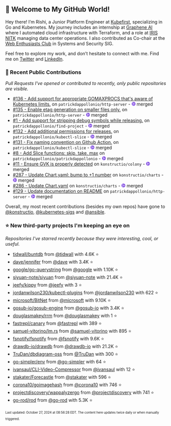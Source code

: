 <!-- DO NOT EDIT THIS FILE DIRECTLY! This file was automatically generated from the tool in this repo. -->

## 🌟 Welcome to My GitHub World!

Hey there! I’m Rishi, a Junior Platform Engineer at [Kubefirst](https://kubefirst.io/), specializing in Go and Kubernetes. My journey includes an internship at [Graphene AI](https://grapheneai.com/) where I automated cloud infrastructure with Terraform, and a role at [IRIS NITK](https://iris.nitk.ac.in/hrms/) managing data center operations. I also contributed as Co-chair at the [Web Enthusiasts Club](https://webclub.nitk.ac.in/) in Systems and Security SIG.

Feel free to explore my work, and don’t hesitate to connect with me. Find me on [Twitter](https://x.com/RishixMonk) and [LinkedIn](https://www.linkedin.com/in/mrrishi373/).
### 🚀 Recent Public Contributions

*Pull Requests I've opened or contributed to recently, only public repositories are visible.*


* [#136 - Add support for appropriate GOMAXPROCS that's aware of Kubernetes limits.](https://github.com/patrickdappollonio/http-server/pull/136) on `patrickdappollonio/http-server` - <img src="images/github-merged.png" width="12px" height="12px"> merged
* [#135 - Enable etag generation on smaller files only.](https://github.com/patrickdappollonio/http-server/pull/135) on `patrickdappollonio/http-server` - <img src="images/github-merged.png" width="12px" height="12px"> merged
* [#1 - Add support for stripping debug symbols while releasing.](https://github.com/patrickdappollonio/find-project/pull/1) on `patrickdappollonio/find-project` - <img src="images/github-merged.png" width="12px" height="12px"> merged
* [#132 - Add additional permissions for releases.](https://github.com/patrickdappollonio/kubectl-slice/pull/132) on `patrickdappollonio/kubectl-slice` - <img src="images/github-merged.png" width="12px" height="12px"> merged
* [#131 - Fix naming convention on Github Action.](https://github.com/patrickdappollonio/kubectl-slice/pull/131) on `patrickdappollonio/kubectl-slice` - <img src="images/github-merged.png" width="12px" height="12px"> merged
* [#8 - Add Slice functions: skip, take, max](https://github.com/patrickdappollonio/patrickdappollonio/pull/8) on `patrickdappollonio/patrickdappollonio` - <img src="images/github-merged.png" width="12px" height="12px"> merged
* [#11 - Ensure GVK is properly detected](https://github.com/konstructio/colony/pull/11) on `konstructio/colony` - <img src="images/github-merged.png" width="12px" height="12px"> merged
* [#287 - Update Chart.yaml: bump to +1 number](https://github.com/konstructio/charts/pull/287) on `konstructio/charts` - <img src="images/github-merged.png" width="12px" height="12px"> merged
* [#286 - Update Chart.yaml](https://github.com/konstructio/charts/pull/286) on `konstructio/charts` - <img src="images/github-merged.png" width="12px" height="12px"> merged
* [#129 - Update documentation on README](https://github.com/patrickdappollonio/http-server/pull/129) on `patrickdappollonio/http-server` - <img src="images/github-merged.png" width="12px" height="12px"> merged

Overall, my most recent contributions (besides my own repos) have gone to 
[@konstructio](https://github.com/konstructio),
[@kubernetes-sigs](https://github.com/kubernetes-sigs)
and [@ansible](https://github.com/ansible).
### ⭐ New third-party projects I'm keeping an eye on

*Repositories I've starred recently because they were interesting, cool, or useful.*


* [tidwall/buntdb](https://github.com/tidwall/buntdb) from [@tidwall](https://github.com/tidwall) with 4.6K ⭐️
* [dave/jennifer](https://github.com/dave/jennifer) from [@dave](https://github.com/dave) with 3.4K ⭐️
* [google/go-querystring](https://github.com/google/go-querystring) from [@google](https://github.com/google) with 1.10K ⭐️
* [siyuan-note/siyuan](https://github.com/siyuan-note/siyuan) from [@siyuan-note](https://github.com/siyuan-note) with 21.4K ⭐️
* [jeefy/kippy](https://github.com/jeefy/kippy) from [@jeefy](https://github.com/jeefy) with 3 ⭐️
* [jordanwilson230/kubectl-plugins](https://github.com/jordanwilson230/kubectl-plugins) from [@jordanwilson230](https://github.com/jordanwilson230) with 622 ⭐️
* [microsoft/BitNet](https://github.com/microsoft/BitNet) from [@microsoft](https://github.com/microsoft) with 9.10K ⭐️
* [gosub-io/gosub-engine](https://github.com/gosub-io/gosub-engine) from [@gosub-io](https://github.com/gosub-io) with 3.4K ⭐️
* [douglasmakey/rrm](https://github.com/douglasmakey/rrm) from [@douglasmakey](https://github.com/douglasmakey) with 1 ⭐️
* [fastrepl/canary](https://github.com/fastrepl/canary) from [@fastrepl](https://github.com/fastrepl) with 389 ⭐️
* [samuel-vitorino/lm.rs](https://github.com/samuel-vitorino/lm.rs) from [@samuel-vitorino](https://github.com/samuel-vitorino) with 895 ⭐️
* [fsnotify/fsnotify](https://github.com/fsnotify/fsnotify) from [@fsnotify](https://github.com/fsnotify) with 9.6K ⭐️
* [drawdb-io/drawdb](https://github.com/drawdb-io/drawdb) from [@drawdb-io](https://github.com/drawdb-io) with 21.2K ⭐️
* [TruDan/dbdiagram-oss](https://github.com/TruDan/dbdiagram-oss) from [@TruDan](https://github.com/TruDan) with 300 ⭐️
* [go-simpler/env](https://github.com/go-simpler/env) from [@go-simpler](https://github.com/go-simpler) with 64 ⭐️
* [ivansaul/CLI-Video-Compressor](https://github.com/ivansaul/CLI-Video-Compressor) from [@ivansaul](https://github.com/ivansaul) with 12 ⭐️
* [stakater/Forecastle](https://github.com/stakater/Forecastle) from [@stakater](https://github.com/stakater) with 596 ⭐️
* [corona10/goimagehash](https://github.com/corona10/goimagehash) from [@corona10](https://github.com/corona10) with 746 ⭐️
* [projectdiscovery/wappalyzergo](https://github.com/projectdiscovery/wappalyzergo) from [@projectdiscovery](https://github.com/projectdiscovery) with 741 ⭐️
* [go-rod/rod](https://github.com/go-rod/rod) from [@go-rod](https://github.com/go-rod) with 5.3K ⭐️

<sup><sub>Last updated: October 27, 2024 at 08:56:28 EDT. The content here updates twice daily or when manually triggered.</sup></sub>